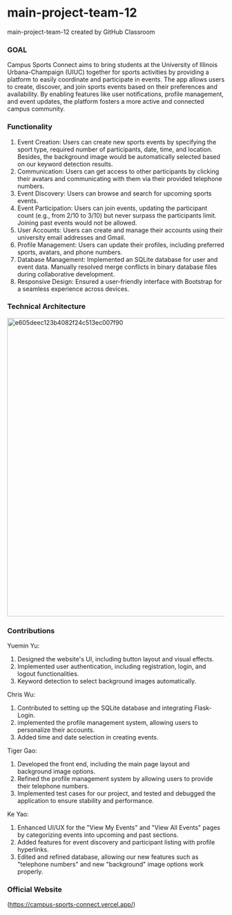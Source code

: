 # main-project-team-12
main-project-team-12 created by GitHub Classroom

### GOAL
Campus Sports Connect aims to bring students at the University of Illinois Urbana-Champaign (UIUC) together for sports activities by providing a platform to easily coordinate and participate in events. The app allows users to create, discover, and join sports events based on their preferences and availability. By enabling features like user notifications, profile management, and event updates, the platform fosters a more active and connected campus community.

### Functionality 
1. Event Creation: Users can create new sports events by specifying the sport type, required number of participants, date, time, and location. Besides, the background image would be automatically selected based on our keyword detection results. 
2. Communication: Users can get access to other participants by clicking their avatars and communicating with them via their provided telephone numbers.   
3. Event Discovery: Users can browse and search for upcoming sports events.
4. Event Participation: Users can join events, updating the participant count (e.g., from 2/10 to 3/10) but never surpass the participants limit. Joining past events would not be allowed. 
5. User Accounts: Users can create and manage their accounts using their university email addresses and Gmail. 
6. Profile Management: Users can update their profiles, including preferred sports, avatars, and phone numbers.
7. Database Management: Implemented an SQLite database for user and event data. Manually resolved merge conflicts in binary database files during collaborative development.
8. Responsive Design: Ensured a user-friendly interface with Bootstrap for a seamless experience across devices.
   
### Technical Architecture
<img width="691" alt="e605deec123b4082f24c513ec007f90" src="https://github.com/user-attachments/assets/5569ee32-e792-4990-9bae-d81c8824861d">

### Contributions
Yuemin Yu:
1. Designed the website's UI, including button layout and visual effects.
2. Implemented user authentication, including registration, login, and logout functionalities.
3. Keyword detection to select background images automatically. 

Chris Wu: 
1. Contributed to setting up the SQLite database and integrating Flask-Login.
2. implemented the profile management system, allowing users to personalize their accounts.
3. Added time and date selection in creating events.

Tiger Gao:
1. Developed the front end, including the main page layout and background image options.
2. Refined the profile management system by allowing users to provide their telephone numbers.
3. Implemented test cases for our project, and tested and debugged the application to ensure stability and performance.

Ke Yao:
1. Enhanced UI/UX for the "View My Events" and "View All Events" pages by categorizing events into upcoming and past sections.
2. Added features for event discovery and participant listing with profile hyperlinks.
3. Edited and refined database, allowing our new features such as "telephone numbers" and new "background" image options work properly.  


### Official Website 

(https://campus-sports-connect.vercel.app/)
